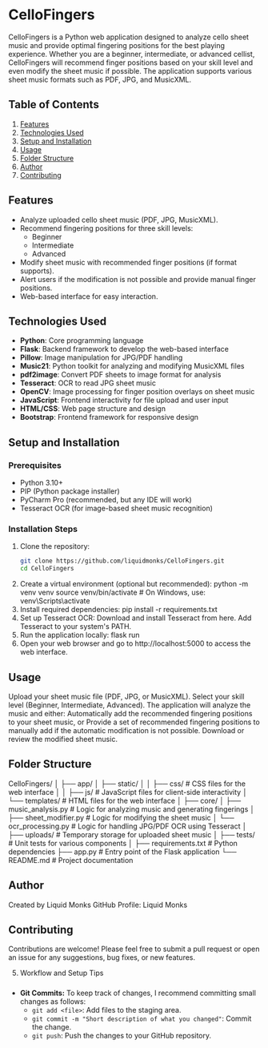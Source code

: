 # CelloFingers

CelloFingers is a Python web application designed to analyze cello sheet music and provide optimal fingering positions for the best playing experience. Whether you are a beginner, intermediate, or advanced cellist, CelloFingers will recommend finger positions based on your skill level and even modify the sheet music if possible. The application supports various sheet music formats such as PDF, JPG, and MusicXML.

## Table of Contents

1. [Features](#features)
2. [Technologies Used](#technologies-used)
3. [Setup and Installation](#setup-and-installation)
4. [Usage](#usage)
5. [Folder Structure](#folder-structure)
6. [Author](#author)
7. [Contributing](#contributing)

## Features

- Analyze uploaded cello sheet music (PDF, JPG, MusicXML).
- Recommend fingering positions for three skill levels:
  - Beginner
  - Intermediate
  - Advanced
- Modify sheet music with recommended finger positions (if format supports).
- Alert users if the modification is not possible and provide manual finger positions.
- Web-based interface for easy interaction.

## Technologies Used

- **Python**: Core programming language
- **Flask**: Backend framework to develop the web-based interface
- **Pillow**: Image manipulation for JPG/PDF handling
- **Music21**: Python toolkit for analyzing and modifying MusicXML files
- **pdf2image**: Convert PDF sheets to image format for analysis
- **Tesseract**: OCR to read JPG sheet music
- **OpenCV**: Image processing for finger position overlays on sheet music
- **JavaScript**: Frontend interactivity for file upload and user input
- **HTML/CSS**: Web page structure and design
- **Bootstrap**: Frontend framework for responsive design

## Setup and Installation

### Prerequisites

- Python 3.10+
- PIP (Python package installer)
- PyCharm Pro (recommended, but any IDE will work)
- Tesseract OCR (for image-based sheet music recognition)

### Installation Steps

1. Clone the repository:
   ```bash
   git clone https://github.com/liquidmonks/CelloFingers.git
   cd CelloFingers
   ```
2. Create a virtual environment (optional but recommended):
   python -m venv venv
   source venv/bin/activate  # On Windows, use: venv\Scripts\activate
3. Install required dependencies:
   pip install -r requirements.txt
4. Set up Tesseract OCR:
   Download and install Tesseract from here.
   Add Tesseract to your system's PATH.
5. Run the application locally:
   flask run
6. Open your web browser and go to http://localhost:5000 to access the web interface.

## Usage

Upload your sheet music file (PDF, JPG, or MusicXML).
Select your skill level (Beginner, Intermediate, Advanced).
The application will analyze the music and either:
Automatically add the recommended fingering positions to your sheet music, or
Provide a set of recommended fingering positions to manually add if the automatic modification is not possible.
Download or review the modified sheet music.

## Folder Structure

CelloFingers/
│
├── app/
│   ├── static/
│   │   ├── css/           # CSS files for the web interface
│   │   ├── js/            # JavaScript files for client-side interactivity
│   └── templates/         # HTML files for the web interface
│
├── core/
│   ├── music_analysis.py   # Logic for analyzing music and generating fingerings
│   ├── sheet_modifier.py   # Logic for modifying the sheet music
│   └── ocr_processing.py   # Logic for handling JPG/PDF OCR using Tesseract
│
├── uploads/                # Temporary storage for uploaded sheet music
│
├── tests/                  # Unit tests for various components
│
├── requirements.txt        # Python dependencies
├── app.py                  # Entry point of the Flask application
└── README.md               # Project documentation

## Author

Created by Liquid Monks
GitHub Profile: Liquid Monks

## Contributing

Contributions are welcome! Please feel free to submit a pull request or open an issue for any suggestions, bug fixes, or new features.

5. Workflow and Setup Tips

### 

* **Git Commits:** To keep track of changes, I recommend committing small changes as follows:
  * `git add <file>`: Add files to the staging area.
  * `git commit -m "Short description of what you changed"`: Commit the change.
  * `git push`: Push the changes to your GitHub repository.

